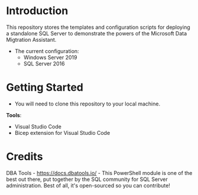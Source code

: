 # Introduction 
This repository stores the templates and configuration scripts for deploying a standalone SQL Server to demonstrate the powers of the Microsoft Data Migtration Assistant.
- The current configuration:
   - Windows Server 2019
   - SQL Server 2016
# Getting Started
- You will need to clone this repository to your local machine.

**Tools**:
- Visual Studio Code
- Bicep extension for Visual Studio Code

# Credits
DBA Tools - https://docs.dbatools.io/ - This PowerShell module is one of the best out there, put together by the SQL community for SQL Server administration. Best of all, it's open-sourced so you can contribute!
